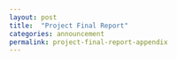 ```yaml
---
layout: post
title:  "Project Final Report"
categories: announcement
permalink: project-final-report-appendix
---
```



